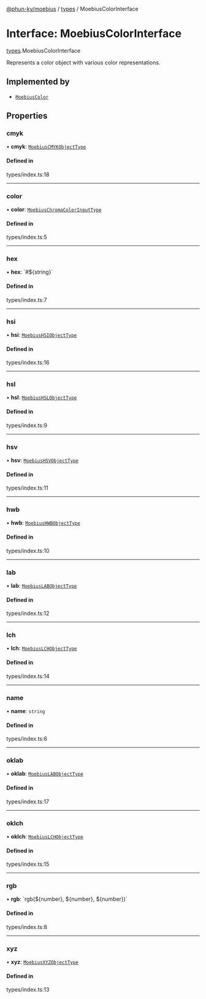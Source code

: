 [@phun-ky/moebius](../README.md) / [types](../modules/types.md) / MoebiusColorInterface

# Interface: MoebiusColorInterface

[types](../modules/types.md).MoebiusColorInterface

Represents a color object with various color representations.

## Implemented by

- [`MoebiusColor`](../classes/classes_MoebiusColor.MoebiusColor.md)

## Properties

### cmyk

• **cmyk**: [`MoebiusCMYKObjectType`](../modules/types.md#moebiuscmykobjecttype)

#### Defined in

types/index.ts:18

___

### color

• **color**: [`MoebiusChromaColorInputType`](../modules/types.md#moebiuschromacolorinputtype)

#### Defined in

types/index.ts:5

___

### hex

• **hex**: \`#${string}\`

#### Defined in

types/index.ts:7

___

### hsi

• **hsi**: [`MoebiusHSIObjectType`](../modules/types.md#moebiushsiobjecttype)

#### Defined in

types/index.ts:16

___

### hsl

• **hsl**: [`MoebiusHSLObjectType`](../modules/types.md#moebiushslobjecttype)

#### Defined in

types/index.ts:9

___

### hsv

• **hsv**: [`MoebiusHSVObjectType`](../modules/types.md#moebiushsvobjecttype)

#### Defined in

types/index.ts:11

___

### hwb

• **hwb**: [`MoebiusHWBObjectType`](../modules/types.md#moebiushwbobjecttype)

#### Defined in

types/index.ts:10

___

### lab

• **lab**: [`MoebiusLABObjectType`](../modules/types.md#moebiuslabobjecttype)

#### Defined in

types/index.ts:12

___

### lch

• **lch**: [`MoebiusLCHObjectType`](../modules/types.md#moebiuslchobjecttype)

#### Defined in

types/index.ts:14

___

### name

• **name**: `string`

#### Defined in

types/index.ts:6

___

### oklab

• **oklab**: [`MoebiusLABObjectType`](../modules/types.md#moebiuslabobjecttype)

#### Defined in

types/index.ts:17

___

### oklch

• **oklch**: [`MoebiusLCHObjectType`](../modules/types.md#moebiuslchobjecttype)

#### Defined in

types/index.ts:15

___

### rgb

• **rgb**: \`rgb(${number}, ${number}, ${number})\`

#### Defined in

types/index.ts:8

___

### xyz

• **xyz**: [`MoebiusXYZObjectType`](../modules/types.md#moebiusxyzobjecttype)

#### Defined in

types/index.ts:13
